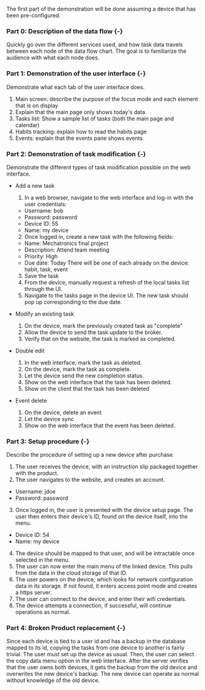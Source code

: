 The first part of the demonstration will be done assuming a device that has been pre-configured.

### Part 0: Description of the data flow {-}

Quickly go over the different services used, and how task data travels between each node of the data flow chart.
The goal is to familiarize the audience with what each node does.

### Part 1: Demonstration of the user interface {-}

Demonstrate what each tab of the user interface does.

1. Main screen: describe the purpose of the focus mode and each element that is on display
2. Explain that the main page only shows today's data.
3. Tasks list: Show a sample list of tasks (both the main page and calendar)
4. Habits tracking: explain how to read the habits page
5. Events: explain that the events pane shows events

### Part 2: Demonstration of task modification {-}

Demonstrate the different types of task modification possible on the web interface.

- Add a new task
  1. In a web browser, navigate to the web interface and log-in with the user credentials:
    - Username: bob
    - Password: password
    - Device ID: 55
    - Name: my device
  2. Once logged in, create a new task with the following fields:
    - Name: Mechatronics final project
    - Description: Attend team meeting
    - Priority: High 
    - Due date: Today
    There will be one of each already on the device: habit, task, event
  3. Save the task
  4. From the device, manually request a refresh of the local tasks list through the UI.
  5. Navigate to the tasks page in the device UI. The new task should pop up corresponding to the due date.

- Modify an existing task
  1. On the device, mark the previously created task as "complete"
  2. Allow the device to send the task update to the broker.
  3. Verify that on the website, the task is marked as completed.

- Double edit
  1. In the web interface, mark the task as deleted.
  2. On the device, mark the task as complete.
  3. Let the device send the new completion status.
  4. Show on the web interface that the task has been deleted.
  5. Show on the client that the task has been deleted

- Event delete
  1. On the device, delete an event
  2. Let the device sync
  3. Show on the web interface that the event has been deleted.

### Part 3: Setup procedure {-}

Describe the procedure of setting up a new device after purchase.

1. The user receives the device, with an instruction slip packaged together with the product.
2. The user navigates to the website, and creates an account.
  - Username: jdoe
  - Password: password
3. Once logged in, the user is presented with the device setup page. The user then enters their device's ID, found on the device itself, into the menu.
  - Device ID: 54
  - Name: my device
4. The device should be mapped to that user, and will be intractable once selected in the menu.
5. The user can now enter the main menu of the linked device. This pulls from the data in the cloud storage of that ID.
6. The user powers on the device, which looks for network configuration data in its storage. If not found, it enters access point mode and creates a https server.
7. The user can connect to the device, and enter their wifi credentials.
8. The device attempts a connection, if successful, will continue operations as normal.

### Part 4: Broken Product replacement {-}

Since each device is tied to a user id and has a backup in the database mapped to its id, copying the tasks from one device to another is fairly trivial.
The user must set up the device as usual.
Then, the user can select the copy data menu option in the web interface.
After the server verifies that the user owns both devices, it gets the backup from the old device and overwrites the new device's backup.
The new device can operate as normal without knowledge of the old device.

